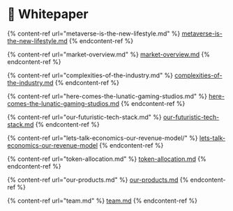 # 👋 Whitepaper

{% content-ref url="metaverse-is-the-new-lifestyle.md" %}
[metaverse-is-the-new-lifestyle.md](metaverse-is-the-new-lifestyle.md)
{% endcontent-ref %}

{% content-ref url="market-overview.md" %}
[market-overview.md](market-overview.md)
{% endcontent-ref %}

{% content-ref url="complexities-of-the-industry.md" %}
[complexities-of-the-industry.md](complexities-of-the-industry.md)
{% endcontent-ref %}

{% content-ref url="here-comes-the-lunatic-gaming-studios.md" %}
[here-comes-the-lunatic-gaming-studios.md](here-comes-the-lunatic-gaming-studios.md)
{% endcontent-ref %}

{% content-ref url="our-futuristic-tech-stack.md" %}
[our-futuristic-tech-stack.md](our-futuristic-tech-stack.md)
{% endcontent-ref %}

{% content-ref url="lets-talk-economics-our-revenue-model/" %}
[lets-talk-economics-our-revenue-model](lets-talk-economics-our-revenue-model/)
{% endcontent-ref %}

{% content-ref url="token-allocation.md" %}
[token-allocation.md](token-allocation.md)
{% endcontent-ref %}

{% content-ref url="our-products.md" %}
[our-products.md](our-products.md)
{% endcontent-ref %}

{% content-ref url="team.md" %}
[team.md](team.md)
{% endcontent-ref %}
